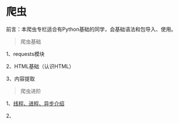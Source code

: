 # 爬虫

前言：本爬虫专栏适合有Python基础的同学，会基础语法和包导入、使用。

> 爬虫基础

1、requests模块

2、HTML基础（认识HTML）

3、内容提取

> 爬虫进阶

1、[线程、进程、异步介绍](/code/Python/爬虫/多线程、进程，异步协同/线程、进程、异步协同介绍)

2、